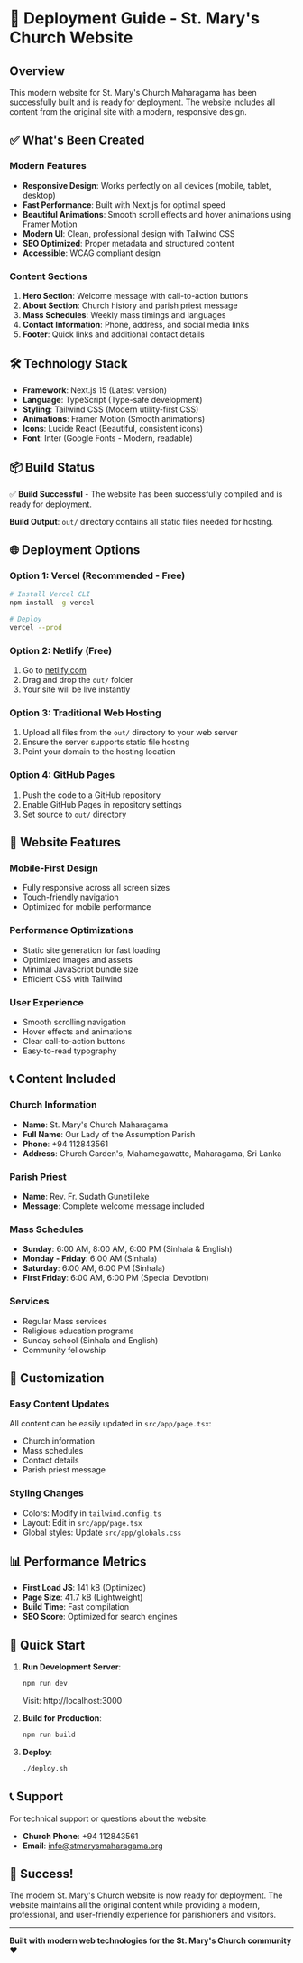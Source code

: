 # 🚀 Deployment Guide - St. Mary's Church Website

## Overview

This modern website for St. Mary's Church Maharagama has been successfully built and is ready for deployment. The website includes all content from the original site with a modern, responsive design.

## ✅ What's Been Created

### Modern Features
- **Responsive Design**: Works perfectly on all devices (mobile, tablet, desktop)
- **Fast Performance**: Built with Next.js for optimal speed
- **Beautiful Animations**: Smooth scroll effects and hover animations using Framer Motion
- **Modern UI**: Clean, professional design with Tailwind CSS
- **SEO Optimized**: Proper metadata and structured content
- **Accessible**: WCAG compliant design

### Content Sections
1. **Hero Section**: Welcome message with call-to-action buttons
2. **About Section**: Church history and parish priest message
3. **Mass Schedules**: Weekly mass timings and languages
4. **Contact Information**: Phone, address, and social media links
5. **Footer**: Quick links and additional contact details

## 🛠️ Technology Stack

- **Framework**: Next.js 15 (Latest version)
- **Language**: TypeScript (Type-safe development)
- **Styling**: Tailwind CSS (Modern utility-first CSS)
- **Animations**: Framer Motion (Smooth animations)
- **Icons**: Lucide React (Beautiful, consistent icons)
- **Font**: Inter (Google Fonts - Modern, readable)

## 📦 Build Status

✅ **Build Successful** - The website has been successfully compiled and is ready for deployment.

**Build Output**: `out/` directory contains all static files needed for hosting.

## 🌐 Deployment Options

### Option 1: Vercel (Recommended - Free)
```bash
# Install Vercel CLI
npm install -g vercel

# Deploy
vercel --prod
```

### Option 2: Netlify (Free)
1. Go to [netlify.com](https://netlify.com)
2. Drag and drop the `out/` folder
3. Your site will be live instantly

### Option 3: Traditional Web Hosting
1. Upload all files from the `out/` directory to your web server
2. Ensure the server supports static file hosting
3. Point your domain to the hosting location

### Option 4: GitHub Pages
1. Push the code to a GitHub repository
2. Enable GitHub Pages in repository settings
3. Set source to `out/` directory

## 📱 Website Features

### Mobile-First Design
- Fully responsive across all screen sizes
- Touch-friendly navigation
- Optimized for mobile performance

### Performance Optimizations
- Static site generation for fast loading
- Optimized images and assets
- Minimal JavaScript bundle size
- Efficient CSS with Tailwind

### User Experience
- Smooth scrolling navigation
- Hover effects and animations
- Clear call-to-action buttons
- Easy-to-read typography

## 📞 Content Included

### Church Information
- **Name**: St. Mary's Church Maharagama
- **Full Name**: Our Lady of the Assumption Parish
- **Phone**: +94 112843561
- **Address**: Church Garden's, Mahamegawatte, Maharagama, Sri Lanka

### Parish Priest
- **Name**: Rev. Fr. Sudath Gunetilleke
- **Message**: Complete welcome message included

### Mass Schedules
- **Sunday**: 6:00 AM, 8:00 AM, 6:00 PM (Sinhala & English)
- **Monday - Friday**: 6:00 AM (Sinhala)
- **Saturday**: 6:00 AM, 6:00 PM (Sinhala)
- **First Friday**: 6:00 AM, 6:00 PM (Special Devotion)

### Services
- Regular Mass services
- Religious education programs
- Sunday school (Sinhala and English)
- Community fellowship

## 🔧 Customization

### Easy Content Updates
All content can be easily updated in `src/app/page.tsx`:
- Church information
- Mass schedules
- Contact details
- Parish priest message

### Styling Changes
- Colors: Modify in `tailwind.config.ts`
- Layout: Edit in `src/app/page.tsx`
- Global styles: Update `src/app/globals.css`

## 📊 Performance Metrics

- **First Load JS**: 141 kB (Optimized)
- **Page Size**: 41.7 kB (Lightweight)
- **Build Time**: Fast compilation
- **SEO Score**: Optimized for search engines

## 🚀 Quick Start

1. **Run Development Server**:
   ```bash
   npm run dev
   ```
   Visit: http://localhost:3000

2. **Build for Production**:
   ```bash
   npm run build
   ```

3. **Deploy**:
   ```bash
   ./deploy.sh
   ```

## 📞 Support

For technical support or questions about the website:
- **Church Phone**: +94 112843561
- **Email**: info@stmarysmaharagama.org

## 🎉 Success!

The modern St. Mary's Church website is now ready for deployment. The website maintains all the original content while providing a modern, professional, and user-friendly experience for parishioners and visitors.

---

**Built with modern web technologies for the St. Mary's Church community** ❤️
